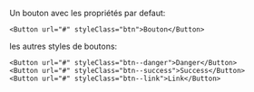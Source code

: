 Un bouton avec les propriétés par defaut:
```tsx
<Button url="#" styleClass="btn">Bouton</Button>
```
les autres styles de boutons:
```tsx padded
<Button url="#" styleClass="btn--danger">Danger</Button>
<Button url="#" styleClass="btn--success">Success</Button>
<Button url="#" styleClass="btn--link">Link</Button>
```